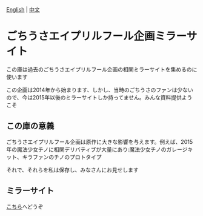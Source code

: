[English](https://github.com/250king/gochiusa/blob/main/README-EN.md) | [中文](https://github.com/250king/gochiusa/blob/main/README.md)

# ごちうさエイプリルフール企画ミラーサイト

この庫は過去のごちうさエイプリルフール企画の相関ミラーサイトを集めるのに使います

この企画は2014年から始まります、しかし、当時のごちうさのファンは少ないので、今は2015年以後のミラーサイトしか持ってません。みんな資料提供ようこそ

## この庫の意義

ごちうさエイプリルフール企画は原作に大きな影響を与えます。例えば、2015年の魔法少女チノに相関デリバティブが大量にあり:魔法少女チノのガレージキット、キラファンのチノのプロトタイプ

それで、それらを私は保存し、みなさんにお見せします

## ミラーサイト

[こちら](https://github.com/250king/gochiusa/blob/master/image/README.md)へどうぞ
